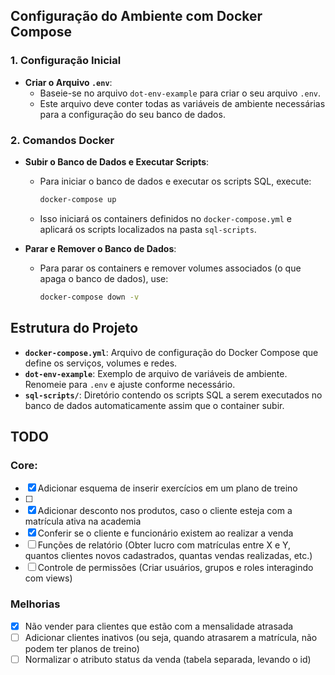 ## Configuração do Ambiente com Docker Compose

### 1. Configuração Inicial

- **Criar o Arquivo `.env`**:
  - Baseie-se no arquivo `dot-env-example` para criar o seu arquivo `.env`.
  - Este arquivo deve conter todas as variáveis de ambiente necessárias para a configuração do seu banco de dados.

### 2. Comandos Docker

- **Subir o Banco de Dados e Executar Scripts**:

  - Para iniciar o banco de dados e executar os scripts SQL, execute:
    ```bash
    docker-compose up
    ```
  - Isso iniciará os containers definidos no `docker-compose.yml` e aplicará os scripts localizados na pasta `sql-scripts`.

- **Parar e Remover o Banco de Dados**:
  - Para parar os containers e remover volumes associados (o que apaga o banco de dados), use:
    ```bash
    docker-compose down -v
    ```

## Estrutura do Projeto

- **`docker-compose.yml`**: Arquivo de configuração do Docker Compose que define os serviços, volumes e redes.
- **`dot-env-example`**: Exemplo de arquivo de variáveis de ambiente. Renomeie para `.env` e ajuste conforme necessário.
- **`sql-scripts/`**: Diretório contendo os scripts SQL a serem executados no banco de dados automaticamente assim que o container subir.

## TODO

### Core:

- [x] Adicionar esquema de inserir exercícios em um plano de treino
- [ ] 
- [x] Adicionar desconto nos produtos, caso o cliente esteja com a matrícula ativa na academia
- [x] Conferir se o cliente e funcionário existem ao realizar a venda
- [ ] Funções de relatório (Obter lucro com matrículas entre X e Y, quantos clientes novos cadastrados, quantas vendas realizadas, etc.)
- [ ] Controle de permissões (Criar usuários, grupos e roles interagindo com views)

### Melhorias

- [x] Não vender para clientes que estão com a mensalidade atrasada
- [ ] Adicionar clientes inativos (ou seja, quando atrasarem a matrícula, não podem ter planos de treino)
- [ ] Normalizar o atributo status da venda (tabela separada, levando o id)
